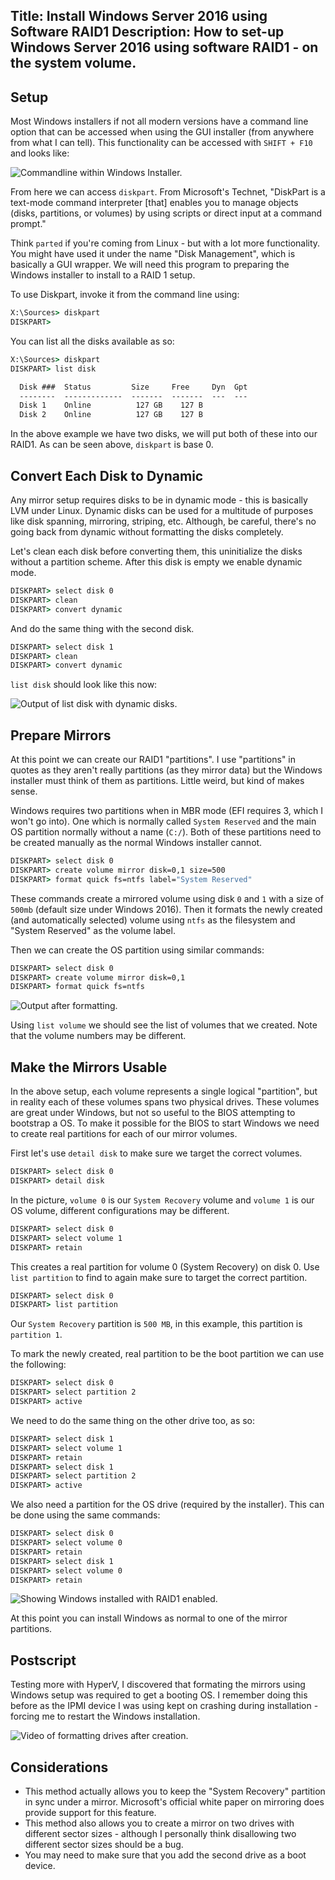 Title: Install Windows Server 2016 using Software RAID1
Description: How to set-up Windows Server 2016 using software RAID1 - on the system volume.
---

## Setup

Most Windows installers if not all modern versions have a command line option that can be accessed when using the GUI installer (from anywhere from what I can tell). This functionality can be accessed with `SHIFT + F10` and looks like:

![Commandline within Windows Installer.](/content/images/2017/command-line.png)

From here we can access `diskpart`. From Microsoft's Technet, "DiskPart is a text-mode command interpreter [that] enables you to manage objects (disks, partitions, or volumes) by using scripts or direct input at a command prompt."

Think `parted` if you're coming from Linux - but with a lot more functionality. You might have used it under the name "Disk Management", which is basically a GUI wrapper. We will need this program to preparing the Windows installer to install to a RAID 1 setup.

To use Diskpart, invoke it from the command line using:

```bat
X:\Sources> diskpart
DISKPART> 
```

You can list all the disks available as so:

```bat
X:\Sources> diskpart
DISKPART> list disk

  Disk ###  Status         Size     Free     Dyn  Gpt
  --------  -------------  -------  -------  ---  ---
  Disk 1    Online          127 GB    127 B        
  Disk 2    Online          127 GB    127 B        
```
In the above example we have two disks, we will put both of these into our RAID1. As can be seen above, `diskpart` is base 0.

## Convert Each Disk to Dynamic

Any mirror setup requires disks to be in dynamic mode - this is basically LVM under Linux. Dynamic disks can be used for a multitude of purposes like disk spanning, mirroring, striping, etc. Although, be careful, there's no going back from dynamic without formatting the disks completely. 

Let's clean each disk before converting them, this uninitialize the disks without a partition scheme. After this disk is empty we enable dynamic mode.
```bat
DISKPART> select disk 0
DISKPART> clean
DISKPART> convert dynamic
```
And do the same thing with the second disk.
```bat
DISKPART> select disk 1
DISKPART> clean
DISKPART> convert dynamic
```

`list disk` should look like this now:

![Output of list disk with dynamic disks.](/content/images/2017/dynamic-disks.png)

## Prepare Mirrors

At this point we can create our RAID1 "partitions". I use "partitions" in quotes as they aren't really partitions (as they mirror data) but the Windows installer must think of them as partitions. Little weird, but kind of makes sense. 

Windows requires two partitions when in MBR mode (EFI requires 3, which I won't go into). One which is normally called `System Reserved` and the main OS partition normally without a name (`C:/`). Both of these partitions need to be created manually as the normal Windows installer cannot.

```bat
DISKPART> select disk 0
DISKPART> create volume mirror disk=0,1 size=500
DISKPART> format quick fs=ntfs label="System Reserved"
```

These commands create a mirrored volume using disk `0` and `1` with a size of `500mb` (default size under Windows 2016). Then it formats the newly created (and automatically selected) volume using `ntfs` as the filesystem and "System Reserved" as the volume label.

Then we can create the OS partition using similar commands: 
```bat
DISKPART> select disk 0
DISKPART> create volume mirror disk=0,1
DISKPART> format quick fs=ntfs
```

![Output after formatting.](/content/images/2017/formatted-volumes.png)

Using `list volume` we should see the list of volumes that we created. Note that the volume numbers may be different.

## Make the Mirrors Usable

In the above setup, each volume represents a single logical "partition", but in reality each of these volumes spans two physical drives. These volumes are great under Windows, but not so useful to the BIOS attempting to bootstrap a OS. To make it possible for the BIOS to start Windows we need to create real partitions for each of our mirror volumes. 

First let's use `detail disk` to make sure we target the correct volumes.
```bat
DISKPART> select disk 0
DISKPART> detail disk
```

In the picture, `volume 0` is our `System Recovery` volume and `volume 1` is our OS volume, different configurations may be different.

```bat
DISKPART> select disk 0
DISKPART> select volume 1
DISKPART> retain
```
This creates a real partition for volume 0 (System Recovery) on disk 0. Use `list partition` to find to again make sure to target the correct partition.

```bat
DISKPART> select disk 0
DISKPART> list partition
```

Our `System Recovery` partition is `500 MB`, in this example, this partition is `partition 1`.

To mark the newly created, real partition to be the boot partition we can use the following:
```bat
DISKPART> select disk 0
DISKPART> select partition 2
DISKPART> active
```
We need to do the same thing on the other drive too, as so:

```bat
DISKPART> select disk 1
DISKPART> select volume 1
DISKPART> retain
DISKPART> select disk 1
DISKPART> select partition 2
DISKPART> active
```

We also need a partition for the OS drive (required by the installer). This can be done using the same commands:

```bat
DISKPART> select disk 0
DISKPART> select volume 0
DISKPART> retain
DISKPART> select disk 1
DISKPART> select volume 0
DISKPART> retain
```

![Showing Windows installed with RAID1 enabled.](/content/images/2017/installed.png)

At this point you can install Windows as normal to one of the mirror partitions.

## Postscript

Testing more with HyperV, I discovered that formating the mirrors using Windows setup was required to get a booting OS. I remember doing this before as the IPMI device I was using kept on crashing during installation - forcing me to restart the Windows installation.

![Video of formatting drives after creation.](/content/images/2017/formatting-drives.gif)

## Considerations

- This method actually allows you to keep the "System Recovery" partition in sync under a mirror. Microsoft's official white paper on mirroring does provide support for this feature.
- This method also allows you to create a mirror on two drives with different sector sizes - although I personally think disallowing two different sector sizes should be a bug.
- You may need to make sure that you add the second drive as a boot device.
